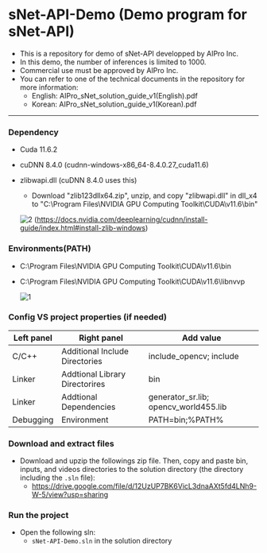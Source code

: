 # sNet-API-Demo (Demo program for sNet-API)

- This is a repository for demo of sNet-API developped by AIPro Inc.
- In this demo, the number of inferences is limited to 1000.
- Commercial use must be approved by AIPro Inc.
- You can refer to one of the technical documents in the repository for more information:
  + English: AIPro_sNet_solution_guide_v1(English).pdf
  + Korean: AIPro_sNet_solution_guide_v1(Korean).pdf
  
------------------

### **Dependency**

- Cuda 11.6.2
- cuDNN 8.4.0 (cudnn-windows-x86_64-8.4.0.27_cuda11.6)
- zlibwapi.dll (cuDNN 8.4.0 uses this)
  - Download "zlib123dllx64.zip", unzip, and copy "zlibwapi.dll" in dll_x4 to "C:\Program Files\NVIDIA GPU Computing Toolkit\CUDA\v11.6\bin"

   ![2](https://user-images.githubusercontent.com/35882715/168030331-0e727e1a-ee6a-4fe7-94d9-065334233622.jpg)
    (https://docs.nvidia.com/deeplearning/cudnn/install-guide/index.html#install-zlib-windows)

### **Environments(PATH)**

- C:\Program Files\NVIDIA GPU Computing Toolkit\CUDA\v11.6\bin
- C:\Program Files\NVIDIA GPU Computing Toolkit\CUDA\v11.6\libnvvp

     ![1](https://user-images.githubusercontent.com/35882715/168030273-6135cc5a-8a1d-4bda-baaf-6f11b7d8e5a7.jpg)


### **Config VS project properties (if needed)**

| Left panel | Right panel                    | Add value                                                                                                  |
| ---------- | ------------------------------ | ---------------------------------------------------------------------------------------------------------- |
| C/C++      | Additional Include Directories | include_opencv; include                                                          |
| Linker     | Addtional Library Directorires | bin
| Linker     | Addtional Dependencies         | generator_sr.lib; opencv_world455.lib
| Debugging  | Environment                    | PATH=bin;%PATH%

### **Download and extract files**
- Download and upzip the followings zip file. Then, copy and paste bin, inputs, and videos directories to the solution directory (the directory including the `.sln` file):
  + https://drive.google.com/file/d/12UzUP7BK6VicL3dnaAXt5fd4LNh9-W-5/view?usp=sharing

### **Run the project**

- Open the following sln:
  + `sNet-API-Demo.sln` in the solution directory
